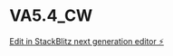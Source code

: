 # VA5.4_CW

[Edit in StackBlitz next generation editor ⚡️](https://stackblitz.com/~/github.com/sanjayxzz/VA5.4_CW)